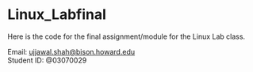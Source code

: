 # Linux_Labfinal
Here is the code for the final assignment/module for the Linux Lab class.


Email: ujjawal.shah@bison.howard.edu<br>
Student ID: @03070029

